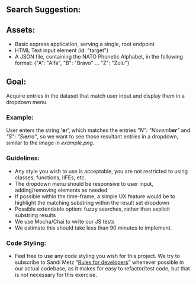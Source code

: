 ## Search Suggestion:

## Assets:
- Basic express application, serving a single, root endpoint
- HTML Text input element (id: "target")
- A JSON file, containing the NATO Phonetic Alphabet, in the following format: {"A": "Alfa", "B": "Bravo" ... "Z": "Zulu"}

## Goal:
Acquire entries in the dataset that match user input and display them in a dropdown menu.

### Example:
User enters the string '__er__', which matches the entries _"N": "Novemb**er**"_ and _"S": "Si**er**ra"_, so we want to see those resultant entries in a dropdown, similar to the image in _example.png_.

### Guidelines:
- Any style you wish to use is acceptable, you are not restricted to using classes, functions, IIFEs, etc. 
- The dropdown menu should be responsive to user input, adding/removing elements as needed
- If possible within the time-frame, a simple UX feature would be to highlight the matching substring within the result set dropdown
- Possible extendable option: fuzzy searches, rather than explicit substring results
- We use Mocha/Chai to write our JS tests
- We estimate this should take less than 90 minutes to implement.

### Code Styling:
- Feel free to use any code styling you wish for this project. We try to subscribe to Sandi Metz “[Rules for developers](https://thoughtbot.com/blog/sandi-metz-rules-for-developers)” whenever possible in our actual codebase, as it makes for easy to refactor/test code, but that is not necessary for this exercise.
